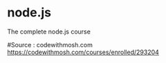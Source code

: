 # node.js
The complete node.js course

#Source : codewithmosh.com
https://codewithmosh.com/courses/enrolled/293204
